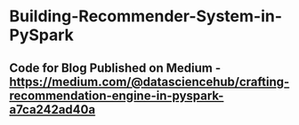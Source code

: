# Building-Recommender-System-in-PySpark
## Code for Blog Published on Medium  - https://medium.com/@datasciencehub/crafting-recommendation-engine-in-pyspark-a7ca242ad40a
